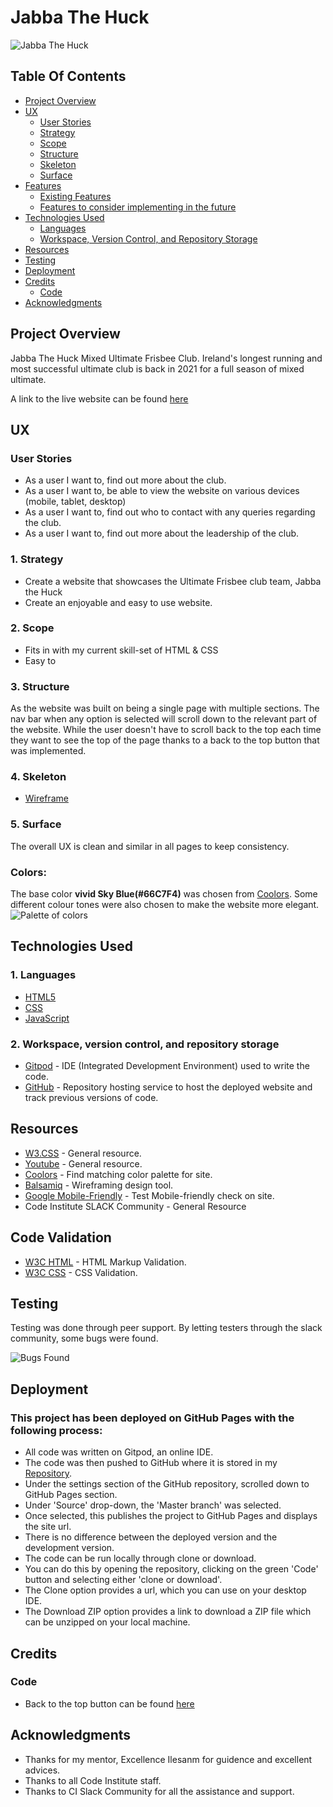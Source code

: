 # Jabba The Huck

![Jabba The Huck](assets/images/banner.png)


## Table Of Contents
- [Project Overview](#project-overview)
- [UX](#ux)
  - [User Stories](#user-stories)
  - [Strategy](#1-strategy)
  - [Scope](#2-scope)
  - [Structure](#3-structure)
  - [Skeleton](#4-skeleton)
  - [Surface](#5-surface)
- [Features](#features)
  - [Existing Features](#existing-features)
  - [Features to consider implementing in the future](#features-to-consider-implementing-in-the-future)
- [Technologies Used](#technologies-used)
  - [Languages](#1-languages)
  - [Workspace, Version Control, and Repository Storage](#2-workspace-version-control-and-repository-storage)
- [Resources](#resources)
- [Testing](#testing)
- [Deployment](#deployment)
- [Credits](#credits)
  - [Code](#code)
- [Acknowledgments](#acknowledgments)


## Project Overview
Jabba The Huck Mixed Ultimate Frisbee Club.
Ireland's longest running and most successful ultimate club is back in 2021 for a full season of mixed ultimate.

A link to the live website can be found [here](https://jayage.github.io/Jabba/)

## UX
### User Stories

- As a user I want to, find out more about the club.
- As a user I want to, be able to view the website on various devices (mobile, tablet, desktop)
- As a user I want to, find out who to contact with any queries regarding the club.
- As a user I want to, find out more about the leadership of the club.

### 1. Strategy

- Create a website that showcases the Ultimate Frisbee club team, Jabba the Huck
- Create an enjoyable and easy to use website.

### 2. Scope

- Fits in with my current skill-set of HTML & CSS
- Easy to 

### 3. Structure

As the website was built on being a single page with multiple sections. The nav bar when any option is selected will scroll down to the relevant part of the website. 
While the user doesn't have to scroll back to the top each time they want to see the top of the page thanks to a back to the top button that was implemented.

### 4. Skeleton

- [Wireframe](assets/documents/indexwireframe.png)

### 5. Surface
The overall UX is clean and similar in all pages to keep consistency.

### Colors:
The base color **vivid Sky Blue(#66C7F4)** was chosen from [Coolors](https://coolors.co/). Some different colour tones were 
also chosen to make the website more elegant.
![Palette of colors](assets/images/colourscheme.png)



## Technologies Used

### 1. Languages

- [HTML5](https://en.wikipedia.org/wiki/HTML5)
- [CSS](https://en.wikipedia.org/wiki/CSS)
- [JavaScript](https://en.wikipedia.org/wiki/JavaScript)

### 2. Workspace, version control, and repository storage

- [Gitpod](https://www.gitpod.io/) - IDE (Integrated Development Environment) used to write the code.
- [GitHub](https://github.com/) - Repository hosting service to host the deployed website and track previous versions of code.

## Resources

- [W3.CSS](https://www.w3schools.com/w3css/defaulT.asp) - General resource.
- [Youtube](https://www.youtube.com/) - General resource.
- [Coolors](https://coolors.co/) - Find matching color palette for site.
- [Balsamiq](https://balsamiq.com/wireframes/) - Wireframing design tool.
- [Google Mobile-Friendly](https://search.google.com/test/mobile-friendly) - Test Mobile-friendly check on site.
- Code Institute SLACK Community - General Resource

## Code Validation

- [W3C HTML](https://validator.w3.org/) - HTML Markup Validation.
- [W3C CSS](https://jigsaw.w3.org/css-validator/) - CSS Validation.

## Testing
Testing was done through peer support. By letting testers through the slack community, some bugs were found.

![Bugs Found](assets/images/testing.jpg)


## Deployment
### This project has been deployed on GitHub Pages with the following process:

- All code was written on Gitpod, an online IDE.
- The code was then pushed to GitHub where it is stored in my [Repository](https://github.com/Jayage/Jabba).
- Under the settings section of the GitHub repository, scrolled down to GitHub Pages section.
- Under 'Source' drop-down, the 'Master branch' was selected.
- Once selected, this publishes the project to GitHub Pages and displays the site url.
- There is no difference between the deployed version and the development version.
- The code can be run locally through clone or download.
- You can do this by opening the repository, clicking on the green 'Code' button and selecting either 'clone or download'.
- The Clone option provides a url, which you can use on your desktop IDE.
- The Download ZIP option provides a link to download a ZIP file which can be unzipped on your local machine.


## Credits
### Code

- Back to the top button can be found [here](https://www.w3schools.com/howto/howto_js_scroll_to_top.asp)

## Acknowledgments
- Thanks for my mentor, Excellence Ilesanm for guidence and excellent advices.
- Thanks to all Code Institute staff.
- Thanks to CI Slack Community for all the assistance and support.

